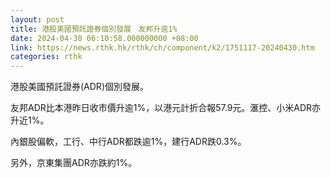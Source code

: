 ```yaml
---
layout: post
title: 港股美國預託證券個別發展　友邦升逾1%
date: 2024-04-30 06:10:58.000000000 +08:00
link: https://news.rthk.hk/rthk/ch/component/k2/1751117-20240430.htm
categories: rthk
---
```


港股美國預託證券(ADR)個別發展。

友邦ADR比本港昨日收市價升逾1%，以港元計折合報57.9元。滙控、小米ADR亦升近1%。

內銀股偏軟，工行、中行ADR都跌逾1%，建行ADR跌0.3%。

另外，京東集團ADR亦跌約1%。
